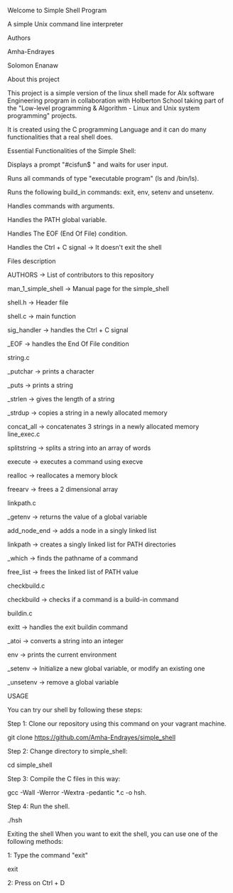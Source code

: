 Welcome to  Simple Shell Program

A simple Unix command line interpreter



Authors

Amha-Endrayes

Solomon Enanaw






About this project



This project is a simple version of the linux shell made for  Alx software Engineering program in collaboration with Holberton School taking part of the "Low-level programming & Algorithm - Linux and Unix system programming" projects.

It is created using the C programming Language and it can do many functionalities that a real shell does.

Essential Functionalities of the Simple Shell:

Displays a prompt "#cisfun$ " and waits for user input.

Runs all commands of type "executable program" (ls and /bin/ls).

Runs the following build_in commands: exit, env, setenv and unsetenv.

Handles commands with arguments.

Handles the PATH global variable.

Handles The EOF (End Of File) condition.

Handles the Ctrl + C signal -> It doesn't exit the shell


Files description





AUTHORS -> List of contributors to this repository

man_1_simple_shell -> Manual page for the simple_shell

shell.h -> Header file

shell.c -> main function

sig_handler -> handles the Ctrl + C signal

_EOF -> handles the End Of File condition

string.c

_putchar -> prints a character

_puts -> prints a string

_strlen -> gives the length of a string

_strdup -> copies a string in a newly allocated memory

concat_all -> concatenates 3 strings in a newly allocated memory
line_exec.c

splitstring -> splits a string into an array of words

execute -> executes a command using execve

realloc -> reallocates a memory block

freearv -> frees a 2 dimensional array

linkpath.c

_getenv -> returns the value of a global variable

add_node_end -> adds a node in a singly linked list

linkpath -> creates a singly linked list for PATH directories

_which -> finds the pathname of a command

free_list -> frees the linked list of PATH value

checkbuild.c

checkbuild -> checks if a command is a build-in command

buildin.c

exitt -> handles the exit buildin command

_atoi -> converts a string into an integer

env -> prints the current environment

_setenv -> Initialize a new global variable, or modify an existing one

_unsetenv -> remove a global variable


USAGE






You can try our shell by following these steps:


Step 1: Clone our repository using this command on your vagrant machine.


git clone https://github.com/Amha-Endrayes/simple_shell

Step 2: Change directory to simple_shell:


cd simple_shell

Step 3: Compile the C files in this way:


gcc -Wall -Werror -Wextra -pedantic *.c -o hsh.

Step 4: Run the shell.


./hsh

Exiting the shell When you want to exit the shell, you can use one of the following methods:


1: Type the command "exit"


exit

2: Press on Ctrl + D
